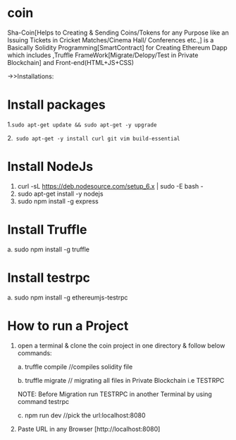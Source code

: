 # coin
Sha-Coin[Helps to  Creating &amp; Sending Coins/Tokens for any Purpose like an Issuing Tickets in Cricket Matches/Cinema Hall/ Conferences etc.,] is a Basically Solidity Programming[SmartContract] for Creating Ethereum Dapp which includes ,Truffle FrameWork[Migrate/Delopy/Test in Private Blockchain] and  Front-end(HTML+JS+CSS) 


->>Installations:

# Install packages

1.```sudo apt-get update && sudo apt-get -y upgrade```

2.``` sudo apt-get -y install curl git vim build-essential```

# Install NodeJs

1. curl -sL https://deb.nodesource.com/setup_6.x | sudo -E bash -
2. sudo apt-get install -y nodejs
3. sudo npm install -g express

# Install Truffle
a. sudo npm install -g truffle

# Install testrpc
a. sudo npm install -g ethereumjs-testrpc

# How to run a Project

1. open a terminal & clone the coin project in one directory & follow below commands:



      a. truffle compile    //compiles solidity file
  
  
  
      b. truffle migrate   // migrating all files in Private Blockchain i.e TESTRPC
  
  
      NOTE: Before Migration run TESTRPC in another Terminal by using command testrpc
 
 
      c. npm run dev    //pick the url:localhost:8080
  
  
  
  
 2. Paste URL in any Browser [http://localhost:8080]
